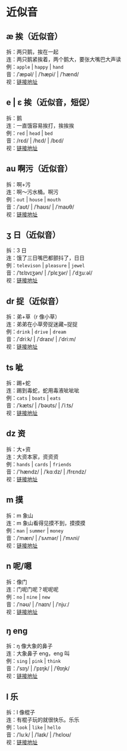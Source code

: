 # 近似音

## æ 挨（近似音）

拆：两只鹅，挨在一起  
连：两只鹅紧挨着，两个鹅大，要张大嘴巴大声读  
例：`apple` | `happy` | `hand`  
音：/ˈæpəl/ | /ˈhæpi/ | /ˈhænd/  
视：[链接地址](https://appfrxl8ojj7783.h5.xiaoeknow.com/p/course/video/v_663c29dce4b0d84dfe4a1ff0?product_id=p_663c25abe4b0694ca03171dd)

## e | ɛ 挨（近似音，短促）

拆：鹅  
连：一直饿容易挨打，挨挨挨  
例：`red` | `head` | `bed`  
音：/rɛd/ | /hɛd/ | /bɛd/  
视：[链接地址](https://appfrxl8ojj7783.h5.xiaoeknow.com/p/course/video/v_663c29d8e4b0d84dfe4a1feb?product_id=p_663c25abe4b0694ca03171dd)

## au 啊污（近似音）

拆：啊+污  
连：啊～污水桶。啊污  
例：`out` | `house` | `mouth`  
音：/ˈaʊt/ | /ˈhaʊs/ | /ˈmaʊθ/  
视：[链接地址](https://appfrxl8ojj7783.h5.xiaoeknow.com/p/course/video/v_663c29d2e4b0d84dfe4a1fe6?product_id=p_663c25abe4b0694ca03171dd)

## ʒ 日（近似音）

拆：3 日  
连：饿了三日嘴巴都颤抖了，日日  
例：`televison` | `pleasure` | `jewel`  
音：/ˈtɛlɪvɪʒən/ | /ˈplɛʒər/ | /ˈdʒuːəl/  
视：[链接地址](https://appfrxl8ojj7783.xet.citv.cn/p/course/video/v_663c29f0e4b023c0667f627f?product_id=p_663c25abe4b0694ca03171dd)

## dr 捉（近似音）

拆：弟+草（r 像小草）  
连：弟弟在小草旁捉迷藏~捉捉  
例：`drink` | `drive` | `dream`  
音：/ˈdriːk/ | /ˈdraɪv/ | /ˈdriːm/  
视：[链接地址](https://appfrxl8ojj7783.xet.citv.cn/p/course/video/v_663c29b8e4b0694ca03174bc?product_id=p_663c25abe4b0694ca03171dd)

## ts 呲

拆：踢+蛇  
连：踢到毒蛇，蛇用毒液呲呲呲  
例：`cats` | `boats` | `eats`  
音：/ˈkæts/ | /ˈbəʊts/ | /ˈiːts/  
视：[链接地址](https://appfrxl8ojj7783.xet.citv.cn/p/course/video/v_663c29bde4b0694ca03174c1?product_id=p_663c25abe4b0694ca03171dd)

## dz 资

拆：大+资  
连：大资本家，资资资  
例：`hands` | `cards` | `friends`  
音：/'hændz/ | /ˈkɑːdz/ | /frɛndz/  
视：[链接地址](https://appfrxl8ojj7783.xet.citv.cn/p/course/video/v_663c29c0e4b0694ca03174c4?product_id=p_663c25abe4b0694ca03171dd)

## m 摸

拆：m 象山  
连：m 象山看得见摸不到，摸摸摸  
例：`man` | `summer` | `money`  
音：/ˈmæn/ | /ˈsʌmər/ | /ˈmʌni/  
视：[链接地址](https://appfrxl8ojj7783.xet.citv.cn/p/course/video/v_663c29bfe4b0694ca03174c6?product_id=p_663c25abe4b0694ca03171dd)

## n 呢/嗯

拆：像门  
连：门呢门呢？呢呢呢  
例：`no` | `nine` | `new`  
音：/ˈnəʊ/ | /ˈnaɪn/ | /ˈnjuː/  
视：[链接地址](https://appfrxl8ojj7783.xet.citv.cn/p/course/video/v_663c29c0e4b0694ca03174c9?product_id=p_663c25abe4b0694ca03171dd)

## ŋ eng

拆：ŋ 像大象的鼻子  
连：大象鼻子 eng，eng 叫  
例：`sing` | `pink` | `think`  
音：/ˈsɪŋ/ | /ˈpɪŋk/ | /ˈθɪŋk/  
视：[链接地址](https://appfrxl8ojj7783.xet.citv.cn/p/course/video/v_663c29c2e4b0694ca03174cb?product_id=p_663c25abe4b0694ca03171dd)

## l 乐

拆：l 像棍子  
连：有棍子玩的就很快乐。乐乐  
例：`look` | `like` | `hello`  
音：/ˈluːk/ | /ˈlaɪk/ | /ˈhɛloʊ/  
视：[链接地址](https://appfrxl8ojj7783.xet.citv.cn/p/course/video/v_663c4219e4b023c0667f74a7?product_id=p_663c25abe4b0694ca03171dd)
